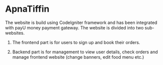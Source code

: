 # ApnaTiffin


The website is build using CodeIgniter framework and has been integrated with payU money payment gateway. The website is divided into two sub-websites. 


1.	The frontend part is for users to sign up and book their orders.

2.	Backend part is for management to view user details, check orders and manage frontend website (change banners, edit food menu etc.)


